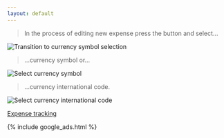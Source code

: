```yaml
---
layout: default
--- 
```


> In the process of editing new expense press the button and select...

![Transition to currency symbol selection](https://dvmorozov.github.io/expenses/assets/images/2015-09-19_19h41_25.png)

> ...currency symbol or...

![Select currency symbol](https://dvmorozov.github.io/expenses/assets/images/2015-09-19_19h42_02.png)

> ...currency international code.

![Select currency international code](https://dvmorozov.github.io/expenses/assets/images/2015-09-19_19h43_36.png)

[Expense tracking](https://dvmorozov.github.io/expenses/expense-tracking)

{% include google_ads.html %}
